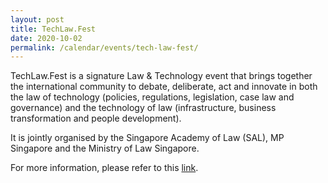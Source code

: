 ```yaml
---
layout: post
title: TechLaw.Fest
date: 2020-10-02
permalink: /calendar/events/tech-law-fest/
---
```


TechLaw.Fest is a signature Law & Technology event that brings together the international community to debate, deliberate, act and innovate in both the law of technology (policies, regulations, legislation, case law and governance) and the technology of law (infrastructure, business transformation and people development).

It is jointly organised by the Singapore Academy of Law (SAL), MP Singapore and the Ministry of Law Singapore.

For more information, please refer to this [link](https://www.techlawfest.com/).
